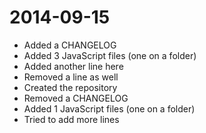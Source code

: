 2014-09-15
==========
  - Added a CHANGELOG
  - Added 3 JavaScript files (one on a folder)
  - Added another line here
  - Removed a line as well
  - Created the repository
  - Removed a CHANGELOG
  - Added 1 JavaScript files (one on a folder)
  - Tried to add more lines
